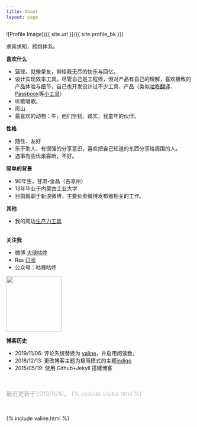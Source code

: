 ```yaml
---
title: About
layout: page
---
```

![Profile Image]({{ site.url }}/{{ site.profile_bk }})
<figcaption class="caption">求真求知，拥抱体系。</figcaption>

<b>喜欢什么</b><br>
<ul>
    <li>篮球。就像挚友，带给我无尽的快乐与回忆。</li>
    <li>设计实现效率工具。尽管自己是工程师，但对产品有自己的理解，喜欢极致的产品体验与细节，自己也开发设计过不少工具、产品（类似<a href="https://github.com/maoruibin/TranslateApp" target="_blank">咕咚翻译</a>、<a href="http://gudong.name/product/2018/07/25/about_passbook.html" target="_blank">Passbook</a>等<a href="/product" target="_blank">小工具</a>）</li>
    <li>听歌唱歌。</li>
    <li>爬山</li>
    <li>最喜欢的动物：牛，他们坚韧、踏实，我童年的伙伴。</li>
</ul>

<b>性格</b><br>
<ul>
    <li>随性、友好</li>
    <li>乐于助人，有很强的分享意识，喜欢把自己知道的东西分享给周围的人。</li>
    <li>遇事有些优柔寡断，不好。</li>
</ul>

<b>简单的背景</b><br>
<ul>
    <li>90年生，甘肃-金昌（古凉州）</li>
    <li>13年毕业于内蒙古工业大学</li>
    <li>目前就职于新浪微博，主要负责微博发布器相关的工作。</li>    
</ul>

<b>其他</b><br>
<ul>
    <li>我的周边<a href="/2019/04/05/2019-tools.html" target="_blank">生产力工具</a></li>  
</ul>


<br>
<b>关注我</b>
<ul>
    <li>微博 <a href="https://weibo.com/1874136301" target="_blank">大侠咕咚</a></li>
    <li>Rss <a href="https://gudong.name/feed.xml" target="_blank">订阅</a></li>
    <li>公众号：咕喱咕咚</li>
</ul>
<img style="width:150px;height:150px;" src="https://ws3.sinaimg.cn/large/006tNbRwgy1fykl72khq0j305g05g0sq.jpg"  />

<br>

<b>博客历史</b>
<ul>
    <li>2019/11/06: 评论系统替换为 <a href="https://valine.js.org" target="_blank">valine</a>，并启用阅读数。</li>
    <li>2018/12/13: 更改博客主题为极简模式的主题<a href="https://github.com/sergiokopplin/indigo" target="_blank">indigo</a></li>
    <li>2015/05/19: 使用 Github+Jekyll 搭建博客</li>
</ul>
<br>

<p style="color:#aaa;font-size: 1.0rem;font-weight: 300;">最近更新于2019/11/10，
    {% include visitor.html %}
</p>
<br>

{% include valine.html %}    

